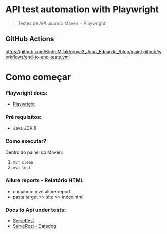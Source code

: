 
# API test automation with Playwright  

> Testes de API usando Maven + Playwright

## GitHub Actions

https://github.com/KinhoMilak/prova3_Joao_Eduardo_/blob/main/.github/workflows/end-to-end-tests.yml

# Como começar

### Playwright docs:
 - [Playwright](https://playwright.dev/java/docs/api-testing)

### Pré requisitos:
 - Java JDK 8

### Como executar?

Dentro do painel do Maven:

 1. `mvn clean`
 1. `mvn test`

### Allure reports - Relatório HTML

- comando: mvn allure:report
- pasta target >> site >> index.html

### Docs to Api under tests: 
 - [ServeRest](https://serverest.dev/#/)
 - [ServeRest - Datadog](https://p.datadoghq.eu/sb/421fcfee-35ec-11ee-b87f-da7ad0900005-2aaf85264a89d11b7001bcab452a266e?refresh_mode=sliding&theme=light&tpl_var_env%5B0%5D=serverest.dev&from_ts=1699931511294&to_ts=1699932411294&live=true)


